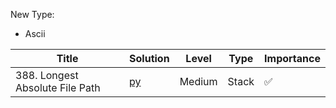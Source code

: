 New Type:
* Ascii


| Title  | Solution |Level | Type | Importance |
|-------------|-----| ----- |------ |-|
|388. Longest Absolute File Path | [py](https://github.com/cloi1994/session1/blob/master/Google/388.py) | Medium | Stack | ✅
